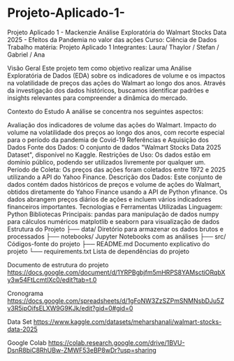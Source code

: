 # Projeto-Aplicado-1-
Projeto Aplicado 1  - Mackenzie 
Análise Exploratória do Walmart Stocks Data 2025 - Efeitos da Pandemia no valor das ações Curso: Ciência de Dados Trabalho matéria: Projeto Aplicado 1 Integrantes: Laura/ Thaylor / Stefan / Gabriel / Ana

Visão Geral Este projeto tem como objetivo realizar uma Análise Exploratória de Dados (EDA) sobre os indicadores de volume e os impactos na volatilidade de preços das ações do Walmart ao longo dos anos. Através da investigação dos dados históricos, buscamos identificar padrões e insights relevantes para compreender a dinâmica do mercado.

Contexto do Estudo A análise se concentra nos seguintes aspectos:

Avaliação dos indicadores de volume das ações do Walmart.
Impacto do volume na volatilidade dos preços ao longo dos anos, com recorte especial para o período da pandemia de Covid-19
Referências e Aquisição dos Dados
Fonte dos Dados: O conjunto de dados "Walmart Stocks Data 2025 Dataset", disponível no Kaggle.
Restrições de Uso: Os dados estão em domínio público, podendo ser utilizados livremente por qualquer um.
Período de Coleta: Os preços das ações foram coletados entre 1972 e 2025 utilizando a API do Yahoo Finance.
Descrição dos Dados: Este conjunto de dados contém dados históricos de preços e volume de ações do Walmart, obtidos diretamente do Yahoo Finance usando a API de Python yfinance. Os dados abrangem preços diários de ações e incluem vários indicadores financeiros importantes.
Tecnologias e Ferramentas Utilizadas
Linguagem: Python
Bibliotecas Principais:
pandas para manipulação de dados
numpy para cálculos numéricos
matplotlib e seaborn para visualização de dados
Estrutura do Projeto
├── data/ Diretório para armazenar os dados brutos e processados ├── notebooks/ Jupyter Notebooks com as análises ├── src/ Códigos-fonte do projeto ├── README.md Documento explicativo do projeto └── requirements.txt Lista de dependências do projeto

Documento de estrutura do projeto https://docs.google.com/document/d/1YRPBgbjfm5mHRPS8YAMsctiORqbXy3w54FtLcmtlXc0/edit?tab=t.0

Cronograma https://docs.google.com/spreadsheets/d/1gFoNW3ZzSZPmSNMNsbDJu5Zv3R5ipOifsELXW9G9KJk/edit?gid=0#gid=0

Data Set https://www.kaggle.com/datasets/meharshanali/walmart-stocks-data-2025

Google Colab https://colab.research.google.com/drive/1BVU-DsnR8biC8RhUBw-ZMWF53eBP8wDr?usp=sharing
